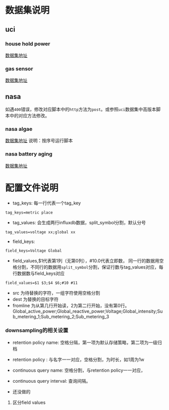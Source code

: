 # 数据集说明
## uci
### house hold power
[数据集地址](http://archive.ics.uci.edu/ml/datasets/Individual%20household%20electric%20power%20consumption)

### gas sensor
[数据集地址](http://archive.ics.uci.edu/ml/datasets/Gas+sensors+for+home+activity+monitoring)

## nasa
如遇`400`错误，修改对应脚本中的`http`方法为`post`。或参照`uci`数据集中高版本脚本中的对应方法修改。
### nasa algae
[数据集地址](https://ti.arc.nasa.gov/dev/tech/dash/groups/pcoe/prognostic-data-repository/publications/#algae)
说明：按序号运行脚本

### nasa battery aging
[数据集地址](https://ti.arc.nasa.gov/dev/tech/dash/groups/pcoe/prognostic-data-repository/publications/#battery)

# 配置文件说明

* tag_keys:
每一行代表一个tag_key
```
tag_keys=metric place
```

* tag_values:
会生成两行influxdb数据，split_symbol分割，默认分号
```
tag_values=voltage xx;global xx
```

* field_keys:
```
field_keys=Voltage Global
```

* field_values,$1代表第1列（无第0列），#10.0代表立即数， 同一行的数据用空格分割，不同行的数据用`split_symbol`分割，保证行数与tag_values对应，每行数据数与field_keys对应
```
field_values=$1 $3;$4 $6;#10 #11
```

* src 为待替换的字符，一组字符使用空格分割
* dest 为替换的目标字符
* fromline 为从第几行开始读，2为第二行开始，没有第0行。
Global_active_power;Global_reactive_power;Voltage;Global_intensity;Sub_metering_1;Sub_metering_2;Sub_metering_3

### downsampling的相关设置
* retention policy name: 空格分隔，第一项为默认存储策略，第二项为一级归档
* retention policy : 与名字一一对应，空格分割，为时长，如1周为1w
* continuous query name: 空格分割，与retention policy一一对应，
* continuous query interval: 查询间隔。

* 还没做的
1. 区分field values
